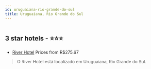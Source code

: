 ```yaml
---
id: uruguaiana-rio-grande-do-sul
title: Uruguaiana, Rio Grande do Sul
---
```


<center><img src="https://novo-hu.s3.amazonaws.com/reservas/ota/prod/hotel/532423/river-hotel-001_20200414170226.jpg" alt="" /></center>


##  3 star hotels - ⭐️⭐️⭐️

-    [River Hotel](https://us.hurb.com/hotels/uruguaiana/river-hotel-OMN-10602?cmp=18055) Prices from R$275.67
   > O River Hotel está localizado em Uruguaiana, Rio Grande do Sul.
